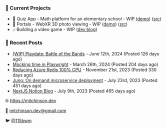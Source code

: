 ### 📌 Current Projects
- 📝 Quiz App - Math platform for an elementary school - WIP ([demo](https://quiz-staging.mitchinson.dev/)) ([src](https://github.com/bmitchinson/budget-entry))
- 📸 Portals - WebXR 3D photo viewing - WIP ([demo](https://portals.mitchinson.dev/)) ([src](https://github.com/bmitchinson/vr-jpg-viewer-webxr))
- 🎶 Building a video game - WIP ([dev blog](https://blog.mitchinson.dev/playdate-dev-one))

### 📝 Recent Posts

- [(WIP) Playdate: Battle of the Bands](https://blog.mitchinson.dev/playdate-dev-one) - June 12th, 2024 (Posted 126 days ago)
- [Mocking time in Playwright](https://blog.mitchinson.dev/playwright-mock-time) - March 26th, 2024 (Posted 204 days ago)
- [Reducing Azure Redis 100% CPU](https://blog.mitchinson.dev/redis-cpu) - November 21st, 2023 (Posted 330 days ago)
- [Juno: On demand microservice deployment](https://blog.mitchinson.dev/juno) - July 23rd, 2023 (Posted 451 days ago)
- [NextJS Notion Blog](https://blog.mitchinson.dev/blog-2023) - July 9th, 2023 (Posted 465 days ago)

🌐 https://mitchinson.dev

💌 mitchinson.dev@gmail.com

🐦 [@115bwm](https://twitter.com/115bwm)